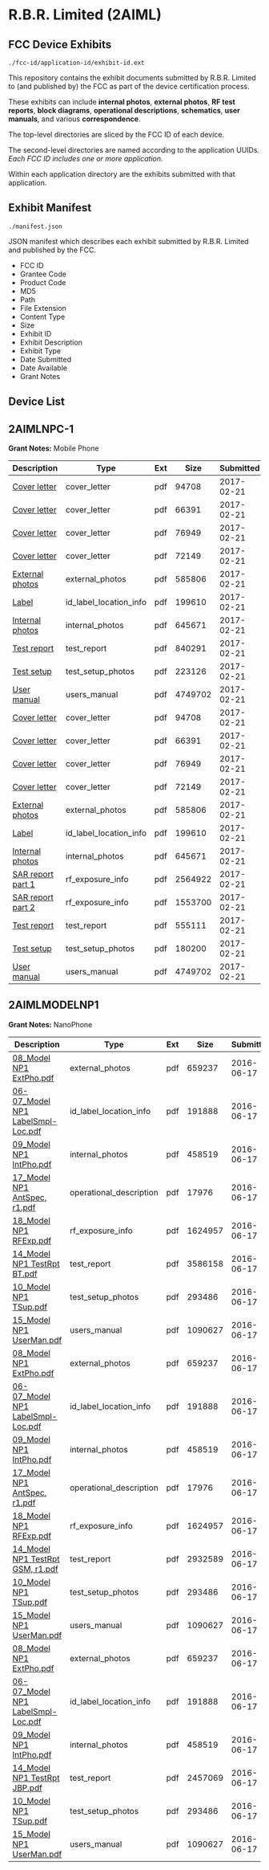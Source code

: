 # R.B.R. Limited (2AIML)
## FCC Device Exhibits

```
./fcc-id/application-id/exhibit-id.ext
```

This repository contains the exhibit documents submitted by R.B.R. Limited to (and published by) the FCC as part of the device certification process.

These exhibits can include **internal photos**, **external photos**, **RF test reports**, **block diagrams**, **operational descriptions**, **schematics**, **user manuals**, and various **correspondence**.

The top-level directories are sliced by the FCC ID of each device.

The second-level directories are named according to the application UUIDs. *Each FCC ID includes one or more application.*

Within each application directory are the exhibits submitted with that application. 

## Exhibit Manifest

```
./manifest.json
```

JSON manifest which describes each exhibit submitted by R.B.R. Limited and published by the FCC.

- FCC ID
- Grantee Code
- Product Code
- MD5
- Path
- File Extension
- Content Type
- Size
- Exhibit ID
- Exhibit Description
- Exhibit Type
- Date Submitted
- Date Available
- Grant Notes

## Device List
## 2AIMLNPC-1
**Grant Notes:** Mobile Phone

| Description | Type | Ext | Size | Submitted | Available |
| ----------- | ---- | --- | ---- | --------- | --------- |
| [Cover letter](2AIMLNPC-1/afcf4030c7736db87c546fb70ea173ad/3290202.pdf) | cover_letter | pdf | 94708 | 2017-02-21 | 2017-02-21 |
| [Cover letter](2AIMLNPC-1/afcf4030c7736db87c546fb70ea173ad/3290203.pdf) | cover_letter | pdf | 66391 | 2017-02-21 | 2017-02-21 |
| [Cover letter](2AIMLNPC-1/afcf4030c7736db87c546fb70ea173ad/3290204.pdf) | cover_letter | pdf | 76949 | 2017-02-21 | 2017-02-21 |
| [Cover letter](2AIMLNPC-1/afcf4030c7736db87c546fb70ea173ad/3290205.pdf) | cover_letter | pdf | 72149 | 2017-02-21 | 2017-02-21 |
| [External photos](2AIMLNPC-1/afcf4030c7736db87c546fb70ea173ad/3290206.pdf) | external_photos | pdf | 585806 | 2017-02-21 | 2017-04-07 |
| [Label](2AIMLNPC-1/afcf4030c7736db87c546fb70ea173ad/3290207.pdf) | id_label_location_info | pdf | 199610 | 2017-02-21 | 2017-02-21 |
| [Internal photos](2AIMLNPC-1/afcf4030c7736db87c546fb70ea173ad/3290208.pdf) | internal_photos | pdf | 645671 | 2017-02-21 | 2017-04-07 |
| [Test report](2AIMLNPC-1/afcf4030c7736db87c546fb70ea173ad/3290271.pdf) | test_report | pdf | 840291 | 2017-02-21 | 2017-02-21 |
| [Test setup](2AIMLNPC-1/afcf4030c7736db87c546fb70ea173ad/3290272.pdf) | test_setup_photos | pdf | 223126 | 2017-02-21 | 2017-04-07 |
| [User manual](2AIMLNPC-1/afcf4030c7736db87c546fb70ea173ad/3290222.pdf) | users_manual | pdf | 4749702 | 2017-02-21 | 2017-04-07 |
| [Cover letter](2AIMLNPC-1/ab38522bc97f98bceb30dc62fc782968/3290202.pdf) | cover_letter | pdf | 94708 | 2017-02-21 | 2017-02-21 |
| [Cover letter](2AIMLNPC-1/ab38522bc97f98bceb30dc62fc782968/3290203.pdf) | cover_letter | pdf | 66391 | 2017-02-21 | 2017-02-21 |
| [Cover letter](2AIMLNPC-1/ab38522bc97f98bceb30dc62fc782968/3290204.pdf) | cover_letter | pdf | 76949 | 2017-02-21 | 2017-02-21 |
| [Cover letter](2AIMLNPC-1/ab38522bc97f98bceb30dc62fc782968/3290205.pdf) | cover_letter | pdf | 72149 | 2017-02-21 | 2017-02-21 |
| [External photos](2AIMLNPC-1/ab38522bc97f98bceb30dc62fc782968/3290206.pdf) | external_photos | pdf | 585806 | 2017-02-21 | 2017-04-07 |
| [Label](2AIMLNPC-1/ab38522bc97f98bceb30dc62fc782968/3290207.pdf) | id_label_location_info | pdf | 199610 | 2017-02-21 | 2017-02-21 |
| [Internal photos](2AIMLNPC-1/ab38522bc97f98bceb30dc62fc782968/3290208.pdf) | internal_photos | pdf | 645671 | 2017-02-21 | 2017-04-07 |
| [SAR report part 1](2AIMLNPC-1/ab38522bc97f98bceb30dc62fc782968/3290212.pdf) | rf_exposure_info | pdf | 2564922 | 2017-02-21 | 2017-02-21 |
| [SAR report part 2](2AIMLNPC-1/ab38522bc97f98bceb30dc62fc782968/3290213.pdf) | rf_exposure_info | pdf | 1553700 | 2017-02-21 | 2017-02-21 |
| [Test report](2AIMLNPC-1/ab38522bc97f98bceb30dc62fc782968/3290220.pdf) | test_report | pdf | 555111 | 2017-02-21 | 2017-02-21 |
| [Test setup](2AIMLNPC-1/ab38522bc97f98bceb30dc62fc782968/3290221.pdf) | test_setup_photos | pdf | 180200 | 2017-02-21 | 2017-04-07 |
| [User manual](2AIMLNPC-1/ab38522bc97f98bceb30dc62fc782968/3290222.pdf) | users_manual | pdf | 4749702 | 2017-02-21 | 2017-04-07 |
## 2AIMLMODELNP1
**Grant Notes:** NanoPhone

| Description | Type | Ext | Size | Submitted | Available |
| ----------- | ---- | --- | ---- | --------- | --------- |
| [08_Model NP1 ExtPho.pdf](2AIMLMODELNP1/cd35cfb0b8e7f1f408c61e96228d4fd7/3032098.pdf) | external_photos | pdf | 659237 | 2016-06-17 | 2016-06-17 |
| [06-07_Model NP1 LabelSmpl-Loc.pdf](2AIMLMODELNP1/cd35cfb0b8e7f1f408c61e96228d4fd7/3032097.pdf) | id_label_location_info | pdf | 191888 | 2016-06-17 | 2016-06-17 |
| [09_Model NP1 IntPho.pdf](2AIMLMODELNP1/cd35cfb0b8e7f1f408c61e96228d4fd7/3032099.pdf) | internal_photos | pdf | 458519 | 2016-06-17 | 2016-06-17 |
| [17_Model NP1 AntSpec, r1.pdf](2AIMLMODELNP1/cd35cfb0b8e7f1f408c61e96228d4fd7/3032107.pdf) | operational_description | pdf | 17976 | 2016-06-17 | 2016-06-17 |
| [18_Model NP1 RFExp.pdf](2AIMLMODELNP1/cd35cfb0b8e7f1f408c61e96228d4fd7/3032108.pdf) | rf_exposure_info | pdf | 1624957 | 2016-06-17 | 2016-06-17 |
| [14_Model NP1 TestRpt BT.pdf](2AIMLMODELNP1/cd35cfb0b8e7f1f408c61e96228d4fd7/3032104.pdf) | test_report | pdf | 3586158 | 2016-06-17 | 2016-06-17 |
| [10_Model NP1 TSup.pdf](2AIMLMODELNP1/cd35cfb0b8e7f1f408c61e96228d4fd7/3032100.pdf) | test_setup_photos | pdf | 293486 | 2016-06-17 | 2016-06-17 |
| [15_Model NP1 UserMan.pdf](2AIMLMODELNP1/cd35cfb0b8e7f1f408c61e96228d4fd7/3032105.pdf) | users_manual | pdf | 1090627 | 2016-06-17 | 2016-06-17 |
| [08_Model NP1 ExtPho.pdf](2AIMLMODELNP1/c1e3883b58a00c06826d47ced8db991c/3032098.pdf) | external_photos | pdf | 659237 | 2016-06-17 | 2016-06-17 |
| [06-07_Model NP1 LabelSmpl-Loc.pdf](2AIMLMODELNP1/c1e3883b58a00c06826d47ced8db991c/3032097.pdf) | id_label_location_info | pdf | 191888 | 2016-06-17 | 2016-06-17 |
| [09_Model NP1 IntPho.pdf](2AIMLMODELNP1/c1e3883b58a00c06826d47ced8db991c/3032099.pdf) | internal_photos | pdf | 458519 | 2016-06-17 | 2016-06-17 |
| [17_Model NP1 AntSpec, r1.pdf](2AIMLMODELNP1/c1e3883b58a00c06826d47ced8db991c/3032107.pdf) | operational_description | pdf | 17976 | 2016-06-17 | 2016-06-17 |
| [18_Model NP1 RFExp.pdf](2AIMLMODELNP1/c1e3883b58a00c06826d47ced8db991c/3032108.pdf) | rf_exposure_info | pdf | 1624957 | 2016-06-17 | 2016-06-17 |
| [14_Model NP1 TestRpt GSM, r1.pdf](2AIMLMODELNP1/c1e3883b58a00c06826d47ced8db991c/3032126.pdf) | test_report | pdf | 2932589 | 2016-06-17 | 2016-06-17 |
| [10_Model NP1 TSup.pdf](2AIMLMODELNP1/c1e3883b58a00c06826d47ced8db991c/3032100.pdf) | test_setup_photos | pdf | 293486 | 2016-06-17 | 2016-06-17 |
| [15_Model NP1 UserMan.pdf](2AIMLMODELNP1/c1e3883b58a00c06826d47ced8db991c/3032105.pdf) | users_manual | pdf | 1090627 | 2016-06-17 | 2016-06-17 |
| [08_Model NP1 ExtPho.pdf](2AIMLMODELNP1/adc6b0996f2c0a618e12507047af680d/3032098.pdf) | external_photos | pdf | 659237 | 2016-06-17 | 2016-06-17 |
| [06-07_Model NP1 LabelSmpl-Loc.pdf](2AIMLMODELNP1/adc6b0996f2c0a618e12507047af680d/3032097.pdf) | id_label_location_info | pdf | 191888 | 2016-06-17 | 2016-06-17 |
| [09_Model NP1 IntPho.pdf](2AIMLMODELNP1/adc6b0996f2c0a618e12507047af680d/3032099.pdf) | internal_photos | pdf | 458519 | 2016-06-17 | 2016-06-17 |
| [14_Model NP1 TestRpt JBP.pdf](2AIMLMODELNP1/adc6b0996f2c0a618e12507047af680d/3032116.pdf) | test_report | pdf | 2457069 | 2016-06-17 | 2016-06-17 |
| [10_Model NP1 TSup.pdf](2AIMLMODELNP1/adc6b0996f2c0a618e12507047af680d/3032100.pdf) | test_setup_photos | pdf | 293486 | 2016-06-17 | 2016-06-17 |
| [15_Model NP1 UserMan.pdf](2AIMLMODELNP1/adc6b0996f2c0a618e12507047af680d/3032105.pdf) | users_manual | pdf | 1090627 | 2016-06-17 | 2016-06-17 |

